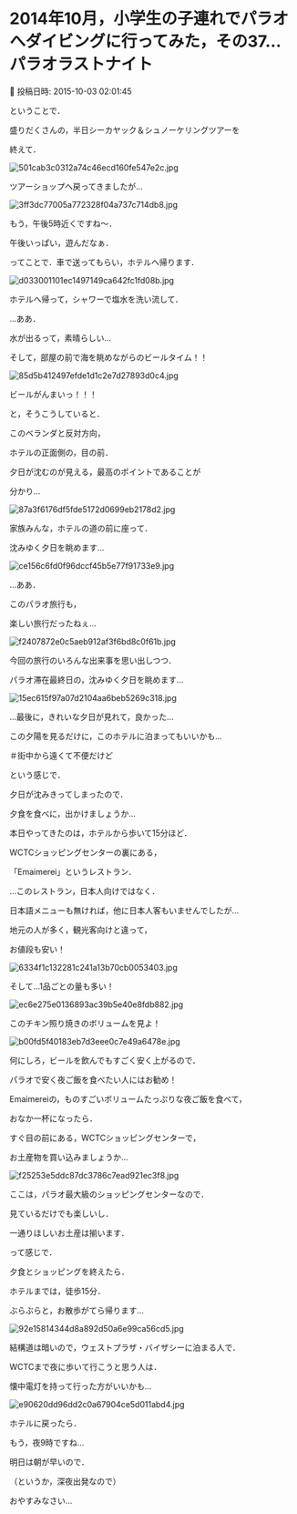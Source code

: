 # 2014年10月，小学生の子連れでパラオへダイビングに行ってみた，その37…パラオラストナイト

📅 投稿日時: 2015-10-03 02:01:45

ということで．


盛りだくさんの，半日シーカヤック＆シュノーケリングツアーを


終えて．




![501cab3c0312a74c46ecd160fe547e2c.jpg](images/501cab3c0312a74c46ecd160fe547e2c.jpg)




ツアーショップへ戻ってきましたが…




![3ff3dc77005a772328f04a737c714db8.jpg](images/3ff3dc77005a772328f04a737c714db8.jpg)




もう，午後5時近くですね～．


午後いっぱい，遊んだなぁ．





ってことで．車で送ってもらい，ホテルへ帰ります．




![d033001101ec1497149ca642fc1fd08b.jpg](images/d033001101ec1497149ca642fc1fd08b.jpg)







ホテルへ帰って，シャワーで塩水を洗い流して．


…ああ．


水が出るって，素晴らしい…





そして，部屋の前で海を眺めながらのビールタイム！！




![85d5b412497efde1d1c2e7d27893d0c4.jpg](images/85d5b412497efde1d1c2e7d27893d0c4.jpg)




ビールがんまいっ！！！





と，そうこうしていると．


このベランダと反対方向，


ホテルの正面側の，目の前．


夕日が沈むのが見える，最高のポイントであることが


分かり…




![87a3f6176df5fde5172d0699eb2178d2.jpg](images/87a3f6176df5fde5172d0699eb2178d2.jpg)




家族みんな，ホテルの道の前に座って．


沈みゆく夕日を眺めます…




![ce156c6fd0f96dccf45b5e77f91733e9.jpg](images/ce156c6fd0f96dccf45b5e77f91733e9.jpg)




…ああ．


このパラオ旅行も，


楽しい旅行だったねぇ…




![f2407872e0c5aeb912af3f6bd8c0f61b.jpg](images/f2407872e0c5aeb912af3f6bd8c0f61b.jpg)




今回の旅行のいろんな出来事を思い出しつつ．


パラオ滞在最終日の，沈みゆく夕日を眺めます…




![15ec615f97a07d2104aa6beb5269c318.jpg](images/15ec615f97a07d2104aa6beb5269c318.jpg)




…最後に，きれいな夕日が見れて，良かった…


この夕陽を見るだけに，このホテルに泊まってもいいかも…


＃街中から遠くて不便だけど





という感じで．


夕日が沈みきってしまったので．


夕食を食べに，出かけましょうか…





本日やってきたのは，ホテルから歩いて15分ほど．


WCTCショッピングセンターの裏にある，


「Emaimerei」というレストラン．





…このレストラン，日本人向けではなく．


日本語メニューも無ければ，他に日本人客もいませんでしたが…


地元の人が多く，観光客向けと違って，


お値段も安い！




![6334f1c132281c241a13b70cb0053403.jpg](images/6334f1c132281c241a13b70cb0053403.jpg)




そして…1品ごとの量も多い！




![ec6e275e0136893ac39b5e40e8fdb882.jpg](images/ec6e275e0136893ac39b5e40e8fdb882.jpg)




このチキン照り焼きのボリュームを見よ！




![b00fd5f40183eb7d3eee0c7e49a6478e.jpg](images/b00fd5f40183eb7d3eee0c7e49a6478e.jpg)




何にしろ，ビールを飲んでもすごく安く上がるので．


パラオで安く夜ご飯を食べたい人にはお勧め！





Emaimereiの，ものすごいボリュームたっぷりな夜ご飯を食べて，


おなか一杯になったら．


すぐ目の前にある，WCTCショッピングセンターで，


お土産物を買い込みましょうか…




![f25253e5ddc87dc3786c7ead921ec3f8.jpg](images/f25253e5ddc87dc3786c7ead921ec3f8.jpg)




ここは，パラオ最大級のショッピングセンターなので．


見ているだけでも楽しいし．


一通りほしいお土産は揃います．





って感じで．


夕食とショッピングを終えたら．


ホテルまでは，徒歩15分．


ぶらぶらと，お散歩がてら帰ります…




![92e15814344d8a892d50a6e99ca56cd5.jpg](images/92e15814344d8a892d50a6e99ca56cd5.jpg)







結構道は暗いので，ウェストプラザ・バイザシーに泊まる人で．


WCTCまで夜に歩いて行こうと思う人は．


懐中電灯を持って行った方がいいかも…




![e90620dd96dd2c0a67904ce5d011abd4.jpg](images/e90620dd96dd2c0a67904ce5d011abd4.jpg)







ホテルに戻ったら．


もう，夜9時ですね…


明日は朝が早いので．


（というか，深夜出発なので）


おやすみなさい…
